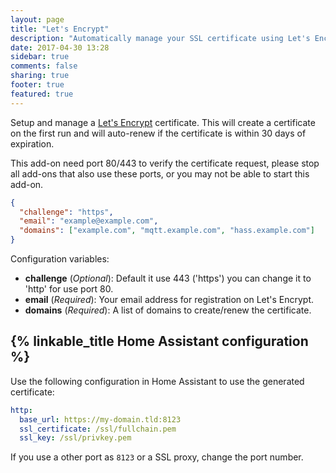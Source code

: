 ```yaml
---
layout: page
title: "Let's Encrypt"
description: "Automatically manage your SSL certificate using Let's Encrypt."
date: 2017-04-30 13:28
sidebar: true
comments: false
sharing: true
footer: true
featured: true
---
```


Setup and manage a [Let's Encrypt](https://letsencrypt.org/) certificate. This will create a certificate on the first run and will auto-renew if the certificate is within 30 days of expiration.

<p class='note warning'>
This add-on need port 80/443 to verify the certificate request, please stop all add-ons that also use these ports, or you may not be able to start this add-on.
</p>

```json
{
  "challenge": "https",
  "email": "example@example.com",
  "domains": ["example.com", "mqtt.example.com", "hass.example.com"]
}
```

Configuration variables:

- **challenge** (*Optional*): Default it use 443 ('https') you can change it to 'http' for use port 80.
- **email** (*Required*): Your email address for registration on Let's Encrypt.
- **domains** (*Required*): A list of domains to create/renew the certificate.

## {% linkable_title Home Assistant configuration %}

Use the following configuration in Home Assistant to use the generated certificate:

```yaml
http:
  base_url: https://my-domain.tld:8123
  ssl_certificate: /ssl/fullchain.pem
  ssl_key: /ssl/privkey.pem
```

If you use a other port as `8123` or a SSL proxy, change the port number.
